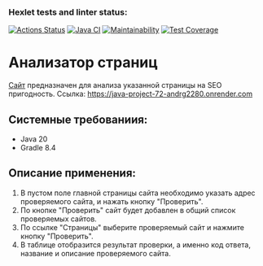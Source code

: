 ### Hexlet tests and linter status:
[![Actions Status](https://github.com/andrg2280/java-project-72/actions/workflows/hexlet-check.yml/badge.svg)](https://github.com/andrg2280/java-project-72/actions)
[![Java CI](https://github.com/andrg2280/java-project-72/actions/workflows/main.yaml/badge.svg)](https://github.com/andrg2280/java-project-72/actions/workflows/main.yaml)
[![Maintainability](https://api.codeclimate.com/v1/badges/bc953fb0ab378995dab3/maintainability)](https://codeclimate.com/github/hexlet-boilerplates/java-package/maintainability)
[![Test Coverage](https://api.codeclimate.com/v1/badges/bc953fb0ab378995dab3/test_coverage)](https://codeclimate.com/github/hexlet-boilerplates/java-package/test_coverage)

# Анализатор страниц
[Сайт](https://java-project-72-andrg2280.onrender.com) предназначен для анализа указанной страницы на SEO пригодность. Ссылка: https://java-project-72-andrg2280.onrender.com

## Системные требованиия:
 * Java 20
 * Gradle 8.4

## Описание применения:
1. В пустом поле главной страницы сайта необходимо указать адрес проверяемого сайта, и нажать кнопку "Проверить".
2. По кнопке "Проверить" сайт будет добавлен в общий список проверяемых сайтов.
3. По ссылке "Страницы" выберите проверяемый сайт и нажмите кнопку "Проверить".
4. В таблице отобразится результат проверки, а именно код ответа, название и описание проверяемого сайта.
